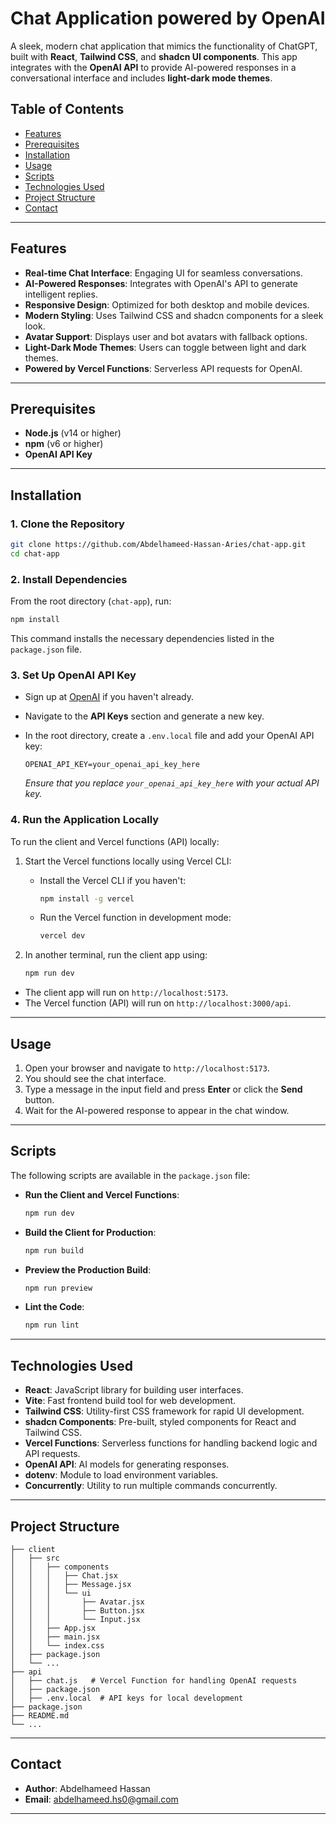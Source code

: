 # Chat Application powered by OpenAI

A sleek, modern chat application that mimics the functionality of ChatGPT, built with **React**, **Tailwind CSS**, and **shadcn UI components**. This app integrates with the **OpenAI API** to provide AI-powered responses in a conversational interface and includes **light-dark mode themes**.

## Table of Contents

- [Features](#features)
- [Prerequisites](#prerequisites)
- [Installation](#installation)
- [Usage](#usage)
- [Scripts](#scripts)
- [Technologies Used](#technologies-used)
- [Project Structure](#project-structure)
- [Contact](#contact)

---

## Features

- **Real-time Chat Interface**: Engaging UI for seamless conversations.
- **AI-Powered Responses**: Integrates with OpenAI's API to generate intelligent replies.
- **Responsive Design**: Optimized for both desktop and mobile devices.
- **Modern Styling**: Uses Tailwind CSS and shadcn components for a sleek look.
- **Avatar Support**: Displays user and bot avatars with fallback options.
- **Light-Dark Mode Themes**: Users can toggle between light and dark themes.
- **Powered by Vercel Functions**: Serverless API requests for OpenAI.

---

## Prerequisites

- **Node.js** (v14 or higher)
- **npm** (v6 or higher)
- **OpenAI API Key**

---

## Installation

### 1. Clone the Repository

```bash
git clone https://github.com/Abdelhameed-Hassan-Aries/chat-app.git
cd chat-app
```

### 2. Install Dependencies

From the root directory (`chat-app`), run:

```bash
npm install
```

This command installs the necessary dependencies listed in the `package.json` file.

### 3. Set Up OpenAI API Key

- Sign up at [OpenAI](https://platform.openai.com/) if you haven't already.
- Navigate to the **API Keys** section and generate a new key.
- In the root directory, create a `.env.local` file and add your OpenAI API key:

  ```env
  OPENAI_API_KEY=your_openai_api_key_here
  ```

  _Ensure that you replace `your_openai_api_key_here` with your actual API key._

### 4. Run the Application Locally

To run the client and Vercel functions (API) locally:

1. Start the Vercel functions locally using Vercel CLI:

   - Install the Vercel CLI if you haven't:

     ```bash
     npm install -g vercel
     ```

   - Run the Vercel function in development mode:

     ```bash
     vercel dev
     ```

2. In another terminal, run the client app using:

   ```bash
   npm run dev
   ```

- The client app will run on `http://localhost:5173`.
- The Vercel function (API) will run on `http://localhost:3000/api`.

---

## Usage

1. Open your browser and navigate to `http://localhost:5173`.
2. You should see the chat interface.
3. Type a message in the input field and press **Enter** or click the **Send** button.
4. Wait for the AI-powered response to appear in the chat window.

---

## Scripts

The following scripts are available in the `package.json` file:

- **Run the Client and Vercel Functions**:

  ```bash
  npm run dev
  ```

- **Build the Client for Production**:

  ```bash
  npm run build
  ```

- **Preview the Production Build**:

  ```bash
  npm run preview
  ```

- **Lint the Code**:

  ```bash
  npm run lint
  ```

---

## Technologies Used

- **React**: JavaScript library for building user interfaces.
- **Vite**: Fast frontend build tool for web development.
- **Tailwind CSS**: Utility-first CSS framework for rapid UI development.
- **shadcn Components**: Pre-built, styled components for React and Tailwind CSS.
- **Vercel Functions**: Serverless functions for handling backend logic and API requests.
- **OpenAI API**: AI models for generating responses.
- **dotenv**: Module to load environment variables.
- **Concurrently**: Utility to run multiple commands concurrently.

---

## Project Structure

```
├── client
│   ├── src
│   │   ├── components
│   │   │   ├── Chat.jsx
│   │   │   ├── Message.jsx
│   │   │   └── ui
│   │   │       ├── Avatar.jsx
│   │   │       ├── Button.jsx
│   │   │       └── Input.jsx
│   │   ├── App.jsx
│   │   ├── main.jsx
│   │   └── index.css
│   ├── package.json
│   └── ...
├── api
│   ├── chat.js   # Vercel Function for handling OpenAI requests
│   ├── package.json
│   ├── .env.local  # API keys for local development
├── package.json
├── README.md
└── ...
```

---

## Contact

- **Author**: Abdelhameed Hassan
- **Email**: [abdelhameed.hs0@gmail.com](mailto:abdelhameed.hs0@gmail.com)

---
